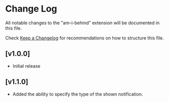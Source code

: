 # Change Log

All notable changes to the "am-i-behind" extension will be documented in this file.

Check [Keep a Changelog](http://keepachangelog.com/) for recommendations on how to structure this file.

## [v1.0.0]

- Initial release

## [v1.1.0]

- Added the ability to specify the type of the shown notification.
